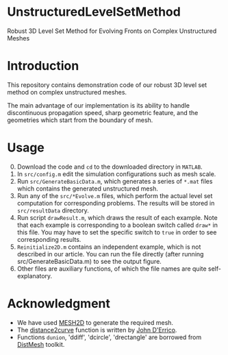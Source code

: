 # UnstructuredLevelSetMethod
Robust 3D Level Set Method for Evolving Fronts on Complex Unstructured Meshes

# Introduction

This repository contains demonstration code of our robust 3D level set method on complex unstructured meshes.

The main advantage of our implementation is its ability to handle discontinuous propagation speed, sharp geometric feature, and the geometries which start from the boundary of mesh.

# Usage

0. Download the code and `cd` to the downloaded directory in `MATLAB`.
1. In `src/config.m` edit the simulation configurations such as mesh scale.
2. Run `src/GenerateBasicData.m`, which generates a series of `*.mat` files which contains the generated unstructured mesh.
3. Run any of the `src/*Evolve.m`	 files, which perform the actual level set computation for corresponding problems. The results will be stored in `src/resultData` directory.
4. Run script `drawResult.m`, which draws the result of each example. Note that each example is corresponding to a boolean switch called `draw*` in this file. You may have to set the specific switch to `true` in order to see corresponding results.
5. `Reinitialize2D.m` contains an independent example, which is not described in our article. You can run the file directly (after running src/GenerateBasicData.m) to see the output figure.
6. Other files are auxiliary functions, of which the file names are quite self-explanatory.


# Acknowledgment

+ We have used [MESH2D](https://github.com/dengwirda/mesh2d) to generate the required mesh.
+ The [distance2curve](https://ww2.mathworks.cn/matlabcentral/fileexchange/34869-distance2curve) function is written by [John D'Errico](https://ww2.mathworks.cn/matlabcentral/profile/authors/869215-john-d-errico).
+ Functions `dunion`, 'ddiff', 'dcircle', 'drectangle' are borrowed from [DistMesh](http://persson.berkeley.edu/distmesh/) toolkit.